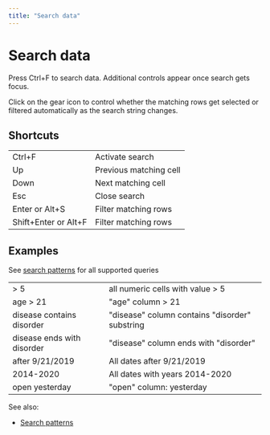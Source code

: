 ```yaml
---
title: "Search data"
---
```

<!-- SUBTITLE: -->

# Search data

Press Ctrl+F to search data. Additional controls appear once search gets focus.

Click on the gear icon to control whether the matching rows get selected or filtered automatically as the search string
changes.

## Shortcuts

|        |                        |
|--------|------------------------|
| Ctrl+F | Activate search        |
| Up     | Previous matching cell |
| Down   | Next matching cell     |
| Esc    | Close search           |
| Enter or Alt+S  | Filter matching rows   |
| Shift+Enter or Alt+F  | Filter matching rows   |

## Examples

See [search patterns](data-search-patterns.md) for all supported queries

|                             |                                                |
|-----------------------------|------------------------------------------------|
| > 5                         | all numeric cells with value > 5               |
| age > 21                    | "age" column > 21                              |
| disease contains disorder   | "disease" column contains "disorder" substring |
| disease ends with  disorder | "disease" column ends with "disorder"          |
| after 9/21/2019             | All dates after 9/21/2019                      |
| 2014-2020                   | All dates with years 2014-2020                 |
| open yesterday              | "open" column: yesterday                       |

See also:

* [Search patterns](data-search-patterns.md)
